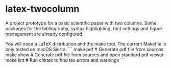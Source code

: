 # latex-twocolumn
A project prototype for a basic scientific paper with two columns. Some packages for the bibliography, syntax highlighting, font settings and figure management are already configured.

You will need a LaTeX distribution and the make tool. The current Makefile is only tested on macOS Sierra.
´´´
make pdf        # Generate pdf file from sources
make show       # Generate pdf file from sources and open standard pdf viewer
make lint       # Run chktex to find tex errors and warnings
´´´
